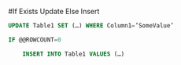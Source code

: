 
#If Exists Update Else Insert

```sql
UPDATE Table1 SET (…) WHERE Column1=’SomeValue’

IF @@ROWCOUNT=0

    INSERT INTO Table1 VALUES (…)
```

